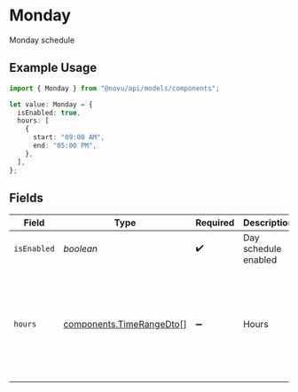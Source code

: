 # Monday

Monday schedule

## Example Usage

```typescript
import { Monday } from "@novu/api/models/components";

let value: Monday = {
  isEnabled: true,
  hours: [
    {
      start: "09:00 AM",
      end: "05:00 PM",
    },
  ],
};
```

## Fields

| Field                                                                | Type                                                                 | Required                                                             | Description                                                          | Example                                                              |
| -------------------------------------------------------------------- | -------------------------------------------------------------------- | -------------------------------------------------------------------- | -------------------------------------------------------------------- | -------------------------------------------------------------------- |
| `isEnabled`                                                          | *boolean*                                                            | :heavy_check_mark:                                                   | Day schedule enabled                                                 | true                                                                 |
| `hours`                                                              | [components.TimeRangeDto](../../models/components/timerangedto.md)[] | :heavy_minus_sign:                                                   | Hours                                                                | [<br/>{<br/>"start": "09:00 AM",<br/>"end": "05:00 PM"<br/>}<br/>]   |